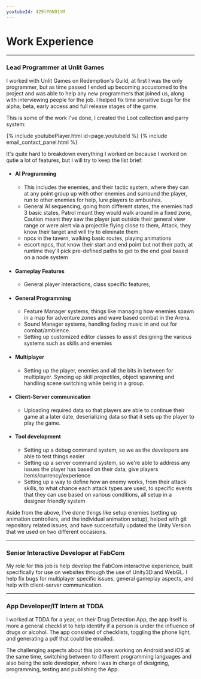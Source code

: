 ```yaml
---
youtubeId: 429lP0N91YM
---
```

# Work Experience
* * *
### Lead Programmer at Unlit Games
I worked with Unlit Games on Redemption's Guild, at first I was the only programmer, but as time passed I ended up becoming accustomed to the project and was able to help any new programmers that joined us, along with interviewing people for the job. I helped fix time sensitive bugs for the alpha, beta, early access and full release stages of the game.

This is some of the work I've done, I created the Loot collection and parry system:

{% include youtubePlayer.html id=page.youtubeId %}
{% include email_contact_panel.html %}

It's quite hard to breakdown everything I worked on because I worked on qutie a lot of features, but I will try to keep the list brief:

- #### AI Programming
  - This includes the enemies, and their tactic system, where they can at any point group up with other enemies and surround the player, run to other enemies for help, lure players to ambushes. 
  - General AI sequencing, going from different states, the enemies had 3 basic states, Patrol meant they would walk around in a fixed zone, Caution meant they saw the player just outside their general view range or were alert via a projectile flying close to them, Attack, they know their target and will try to eliminate them.
  - npcs in the tavern, walking basic routes, playing animations
  - escort npcs, that know their start and end point but not their path, at runtime they'll pick pre-defined paths to get to the end goal based on a node system

- #### Gameplay Features
  - General player interactions, class specific features, 

- #### General Programming
  - Feature Manager systems, things like managing how enemies spawn in a map for adventure zones and wave based combat in the Arena. 
  - Sound Manager systems, handling fading music in and out for combat/ambience.
  - Setting up customized editor classes to assist designing the various systems such as skills and enemies

- #### Multiplayer
  - Setting up the player, enemies and all the bits in between for multiplayer. Syncing up skill projectiles, object spawning and handling scene switching while being in a group.

- #### Client-Server communication
  - Uploading required data so that players are able to continue their game at a later date, deserializing data so that it sets up the player to play the game.

- #### Tool development
  - Setting up a debug command system, so we as the developers are able to test things easier
  - Setting up a server command system, so we're able to address any issues the player has based on their data, give players items/currency/experience
  - Setting up a way to define how an enemy works, from their attack skills, to what chance each attack types are used, to specific events that they can use based on various conditions, all setup in a designer friendly system


Aside from the above, I've done things like setup enemies (setting up animation controllers, and the individual animation setup), helped with git repository related issues, and have successfully updated the Unity Version that we used on two different occasions.
* * *
### Senior Interactive Developer at FabCom

My role for this job is help develop the FabCom interactive experience, built specifically for use on websites through the use of Unity3D and WebGL. I help fix bugs for multiplayer specific issues, general gameplay aspects, and help with client-server communication.
* * *
### App Developer/IT Intern at TDDA
I worked at TDDA for a year, on their Drug Detection App, the app itself is more a general checklist to help identify if a person is under the influence of drugs or alcohol. The app consisted of checklists, toggling the phone light, and generating a pdf that could be emailed.

The challenging aspects about this job was working on Android and iOS at the same time, switching between to different programming languages and also being the sole developer, where I was in charge of designing, programming, testing and publishing the App.

